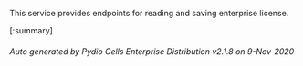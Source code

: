 






This service provides endpoints for reading and saving enterprise license.

[:summary]

###### Auto generated by Pydio Cells Enterprise Distribution v2.1.8 on 9-Nov-2020
